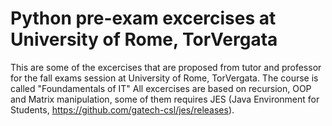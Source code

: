 # Python pre-exam excercises at University of Rome, TorVergata
This are some of the excercises that are proposed from tutor and professor for the fall exams session at University of Rome, TorVergata.
The course is called "Foundamentals of IT"
All excercises are based on recursion, OOP and Matrix manipulation, some of them requires JES (Java Environment for Students, https://github.com/gatech-csl/jes/releases).